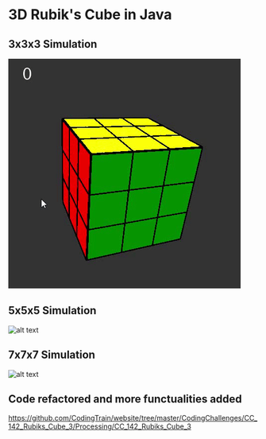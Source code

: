 # 3D Rubik's Cube in Java

## 3x3x3 Simulation
![alt text](https://github.com/AbhinavSharma24/3D-Rubiks_Cube/blob/master/Images/3x3.gif)

## 5x5x5 Simulation
![alt text](https://github.com/AbhinavSharma24/3D-Rubiks_Cube/blob/master/Images/5x5.gif)

## 7x7x7 Simulation
![alt text](https://github.com/AbhinavSharma24/3D-Rubiks_Cube/blob/master/Images/7x7.gif)

## Code refactored and more functualities added
https://github.com/CodingTrain/website/tree/master/CodingChallenges/CC_142_Rubiks_Cube_3/Processing/CC_142_Rubiks_Cube_3
